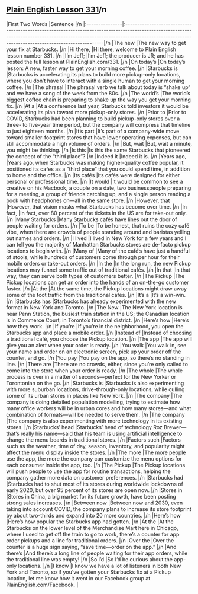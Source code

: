 ## [Plain English Lesson 331](https://PlainEnglish.com/331/)/n
|First Two Words |Sentence                                                                                                                                                                                                                          |/n
|:---------------|:---------------------------------------------------------------------------------------------------------------------------------------------------------------------------------------------------------------------------------|/n
|The new         |The new way to get your fix at Starbucks.                                                                                                                                                                                         |/n
|Hi there,       |Hi there, welcome to Plain English lesson number 331.                                                                                                                                                                             |/n
|I’m Jeff;       |I’m Jeff; the producer is JR; and he has posted the full lesson at PlainEnglish.com/331.                                                                                                                                          |/n
|On today’s      |On today’s lesson: A new, faster way to get your morning coffee.                                                                                                                                                                  |/n
|Starbucks is    |Starbucks is accelerating its plans to build more pickup-only locations, where you don’t have to interact with a single human to get your morning coffee.                                                                         |/n
|The phrasal     |The phrasal verb we talk about today is “shake up” and we have a song of the week from the 80s.                                                                                                                                   |/n
|The world’s     |The world’s biggest coffee chain is preparing to shake up the way you get your morning fix.                                                                                                                                       |/n
|At a            |At a conference last year, Starbucks told investors it would be accelerating its plan toward more pickup-only stores.                                                                                                             |/n
|Prior to        |Prior to COVID, Starbucks had been planning to build pickup-only stores over a three- to five-year time period, but the company will compress that timeline to just eighteen months.                                              |/n
|It’s part       |It’s part of a company-wide move toward smaller-footprint stores that have lower operating expenses, but can still accommodate a high volume of orders.                                                                           |/n
|But, wait       |But, wait a minute, you might be thinking.                                                                                                                                                                                        |/n
|Is this         |Is this the same Starbucks that pioneered the concept of the “third place”?                                                                                                                                                       |/n
|Indeed it       |Indeed it is.                                                                                                                                                                                                                     |/n
|Years ago,      |Years ago, when Starbucks was making higher-quality coffee popular, it positioned its cafes as a “third place” that you could spend time, in addition to home and the office.                                                     |/n
|Its cafés       |Its cafés were designed for either personal or professional time.                                                                                                                                                                 |/n
|It would        |It would be common to see a creative on his Macbook, a couple on a date, two businesspeople preparing for a meeting, a group of friends catching up, and a single person reading a book with headphones on—all in the same store. |/n
|However, that   |However, that vision masks what Starbucks has become over time.                                                                                                                                                                   |/n
|In fact,        |In fact, over 80 percent of the tickets in the US are for take-out only.                                                                                                                                                          |/n
|Many Starbucks  |Many Starbucks cafés have lines out the door of people waiting for orders.                                                                                                                                                        |/n
|To be           |To be honest, that ruins the cozy café vibe, when there are crowds of people standing around and baristas yelling out names and orders.                                                                                           |/n
|I lived         |I lived in New York for a few years and I can tell you the majority of Manhattan Starbucks stores are de-facto pickup locations to begin with.                                                                                    |/n
|Many of         |Many of the café’s have just a handful of stools, while hundreds of customers come through per hour for their mobile orders or take-out orders.                                                                                   |/n
|In the          |In the long run, the new Pickup locations may funnel some traffic out of traditional cafés.                                                                                                                                       |/n
|In that         |In that way, they can serve both types of customers better.                                                                                                                                                                       |/n
|The Pickup      |The Pickup locations can get an order into the hands of an on-the-go customer faster.                                                                                                                                             |/n
|At the          |At the same time, the Pickup locations might draw away some of the foot traffic from the traditional cafés.                                                                                                                       |/n
|It’s a          |It’s a win-win.                                                                                                                                                                                                                   |/n
|Starbucks has   |Starbucks has already experimented with the new format in New York and Toronto.                                                                                                                                                   |/n
|The New         |The New York location is near Penn Station, the busiest train station in the US; the Canadian location is in Commerce Court, in Toronto’s financial district.                                                                     |/n
|Here’s how      |Here’s how they work.                                                                                                                                                                                                             |/n
|If you’re       |If you’re in the neighborhood, you open the Starbucks app and place a mobile order.                                                                                                                                               |/n
|Instead of      |Instead of choosing a traditional café, you choose the Pickup location.                                                                                                                                                           |/n
|The app         |The app will give you an alert when your order is ready.                                                                                                                                                                          |/n
|You walk        |You walk in, see your name and order on an electronic screen, pick up your order off the counter, and go.                                                                                                                         |/n
|You pay         |You pay on the app, so there’s no standing in line.                                                                                                                                                                               |/n
|There are       |There are no crowds, either, since you’re only called to come into the store when your order is ready.                                                                                                                            |/n
|The whole       |The whole process is over in a matter of seconds—perfect for the New Yorker or Torontonian on the go.                                                                                                                             |/n
|Starbucks is    |Starbucks is also experimenting with more suburban locations, drive-through-only locations, while culling some of its urban stores in places like New York.                                                                       |/n
|The company     |The company is doing detailed population modelling, trying to estimate how many office workers will be in urban cores and how many stores—and what combination of formats—will be needed to serve them.                           |/n
|The company     |The company is also experimenting with more technology in its existing stores.                                                                                                                                                    |/n
|Starbucks’ head |Starbucks’ head of technology Roz Brewer—that’s really his name—said that his team is using artificial intelligence to change the menu boards in traditional stores.                                                              |/n
|Factors such    |Factors such as the weather, time of day, season, inventory, and popularity might affect the menu display inside the stores.                                                                                                      |/n
|The more        |The more people use the app, the more the company can customize the menu options for each consumer inside the app, too.                                                                                                           |/n
|The Pickup      |The Pickup locations will push people to use the app for routine transactions, helping the company gather more data on customer preferences.                                                                                      |/n
|Starbucks had   |Starbucks had to shut most of its stores during worldwide lockdowns of early 2020, but over 95 percent of its stores are open now.                                                                                                |/n
|Stores in       |Stores in China, a big market for its future growth, have been posting strong sales increases.                                                                                                                                    |/n
|Between now     |Between now and 2030, even taking into account COVID, the company plans to increase its store footprint by about two-thirds and expand into 20 more countries.                                                                    |/n
|Here’s how      |Here’s how popular the Starbucks app had gotten.                                                                                                                                                                                  |/n
|At the          |At the Starbucks on the lower level of the Merchandise Mart here in Chicago, where I used to get off the train to go to work, there’s a counter for app order pickups and a line for traditional orders.                          |/n
|Over the        |Over the counter is a huge sign saying, “save time—order on the app.”                                                                                                                                                             |/n
|And there’s     |And there’s a long line of people waiting for their app orders, while the traditional line was empty!                                                                                                                             |/n
|So I’d          |So I’d be curious about the app-only locations.                                                                                                                                                                                   |/n
|I know          |I know we have a lot of listeners in both New York and Toronto, so if you’ve gotten your Starbucks fix at a Pickup location, let me know how it went in our Facebook group at PlainEnglish.com/Facebook.                          |
